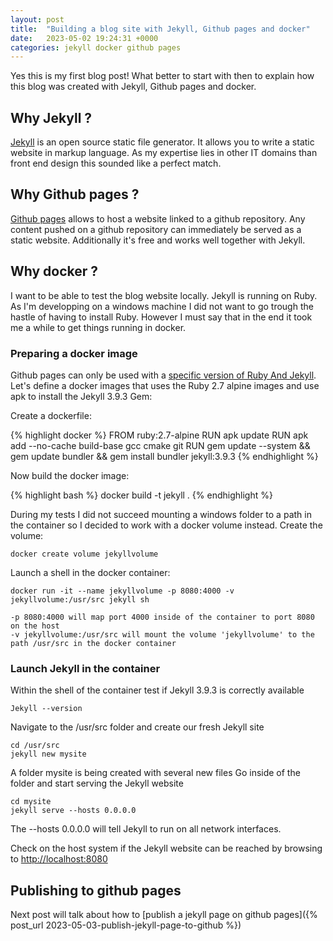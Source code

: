 ```yaml
---
layout: post
title:  "Building a blog site with Jekyll, Github pages and docker"
date:   2023-05-02 19:24:31 +0000
categories: jekyll docker github pages
---
```

Yes this is my first blog post! What better to start with then to explain how this blog was created with Jekyll, Github pages and docker.

## Why Jekyll ?

[Jekyll](https://jekyllrb.com/) is an open source static file generator.  It allows you to write a static website in markup language.  As my expertise lies in other IT domains than front end design this sounded like a perfect match.

## Why Github pages ?

[Github pages](https://pages.github.com/) allows to host a website linked to a github repository.  Any content pushed on a github repository can immediately be served as a static website.  Additionally it's free and works well together with Jekyll.

## Why docker ?

I want to be able to test the blog website locally.  Jekyll is running on Ruby.  As I'm developping on a windows machine I did not want to go trough the hastle of having to install Ruby.  However I must say that in the end it took me a while to get things running in docker.

### Preparing a docker image

Github pages can only be used with a [specific version of Ruby And Jekyll](https://pages.github.com/versions/). 
Let's define a docker images that uses the Ruby 2.7 alpine images and use apk to install the Jekyll 3.9.3 Gem:

Create a dockerfile:

{% highlight docker %}
FROM ruby:2.7-alpine
RUN apk update
RUN apk add --no-cache build-base gcc cmake git
RUN gem update --system && gem update bundler && gem install bundler jekyll:3.9.3
{% endhighlight %}

Now build the docker image:

{% highlight bash %}
docker build -t jekyll .
{% endhighlight %}
	
During my tests I did not succeed mounting a windows folder to a path in the container so I decided to work with a docker volume instead.
Create the volume:

	docker create volume jekyllvolume
	
Launch a shell in the docker container:

	docker run -it --name jekyllvolume -p 8080:4000 -v jekyllvolume:/usr/src jekyll sh
	
	-p 8080:4000 will map port 4000 inside of the container to port 8080 on the host
	-v jekyllvolume:/usr/src will mount the volume 'jekyllvolume' to the path /usr/src in the docker container

### Launch Jekyll in the container 
	
Within the shell of the container test if Jekyll 3.9.3 is correctly available

	Jekyll --version
	
Navigate to the /usr/src folder and create our fresh Jekyll site

	cd /usr/src
	jekyll new mysite
	
A folder mysite is being created with several new files
Go inside of the folder and start serving the Jekyll website

	cd mysite
	jekyll serve --hosts 0.0.0.0
	
The --hosts 0.0.0.0 will tell Jekyll to run on all network interfaces.  

Check on the host system if the Jekyll website can be reached by browsing to [http://localhost:8080](http://localhost:8080)

## Publishing to github pages

Next post will talk about how to [publish a jekyll page on github pages]({% post_url 2023-05-03-publish-jekyll-page-to-github %})
